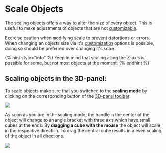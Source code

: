 # Scale Objects

The scaling objects offers a way to alter the size of every object. This is useful to make adjustments of objects that are not [customizable](customizable-machines.md).

Exercise caution when modifying scale to prevent distortions or errors. When changing an objects size via it's [customization](customizable-machines.md) options is possible, doing so should be preferred over changing it's scale.   

{% hint style="info" %}
Keep in mind that scaling along the Z-axis is possible for some, but not most objects at the moment.
{% endhint %}

## Scaling objects in the 3D-panel:

To scale objects make sure that you switched to the **scaling mode** by clicking on the corresponding button of the [3D-panel toolbar](../user-interface/the-3d-panel.md#the-toolbar-of-the-3d-panel).

![](../../../.gitbook/assets/iVP\_guide\_scale\_objects\_3D\_panel\_toolbar\_button.jpg)

As soon as you are in the scaling mode, the handle in the center of the object will change to an angle bracket with three axis which have small cubes at the ends. By **dragging a cube with the mouse** the object will scale in the respective direction. To drag the central cube results in a even scaling of the object in all directions.

![](<../../../.gitbook/assets/iVP\_guide\_scale\_objects\_3D\_panel (1).jpg>)
